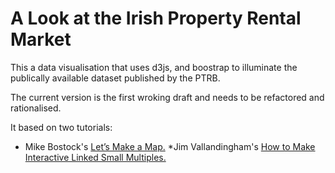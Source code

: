 A Look at the Irish Property Rental Market
===========

This a data visualisation that uses d3js, and boostrap to illuminate the publically available dataset published by the PTRB.

The current version is the first wroking draft and needs to be refactored and rationalised.

It based on two tutorials:
* Mike Bostock's  [Let’s Make a Map.](http://bost.ocks.org/mike/map/)
*Jim Vallandingham's  [How to Make Interactive Linked Small Multiples.](http://flowingdata.com/2014/10/15/linked-small-multiples/) 
